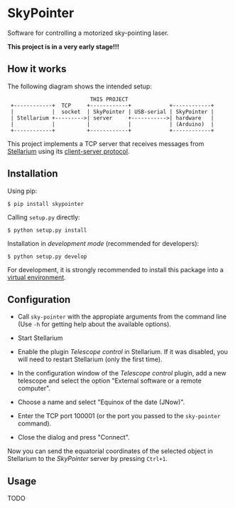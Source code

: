 # SkyPointer

Software for controlling a motorized sky-pointing laser.

**This project is in a very early stage!!!**

## How it works

The following diagram shows the intended setup:

```
                          THIS PROJECT                            
 +------------+  TCP     +------------+            +------------+ 
 |            |  socket  | SkyPointer | USB-serial | SkyPointer | 
 | Stellarium +--------->| server     +----------->| hardware   | 
 |            |          |            |            | (Arduino)  | 
 +------------+          +------------+            +------------+ 
```

This project implements a TCP server that receives messages from [Stellarium](http://www.stellarium.org/)
using its [client-server protocol](http://www.stellarium.org/wiki/index.php/Telescope_Control_%28client-server%29).

## Installation

Using pip:

```
$ pip install skypointer
```

Calling `setup.py` directly:

```
$ python setup.py install
```

Installation in *development mode* (recommended for developers):

```
$ python setup.py develop
```

For development, it is strongly recommended to install this package into a
[virtual environment](https://virtualenv.pypa.io/en/latest/).

## Configuration

* Call `sky-pointer` with the appropiate arguments from the command line
  (Use `-h` for getting help about the available options).

* Start Stellarium

* Enable the plugin *Telescope control* in Stellarium. If it was disabled,
  you will need to restart Stellarium (only the first time).

* In the configuration window of the *Telescope control* plugin, add a new
  telescope and select the option "External software or a remote computer".

* Choose a name and select "Equinox of the date (JNow)".

* Enter the TCP port 100001 (or the port you passed to the `sky-pointer` command).

* Close the dialog and press "Connect".

Now you can send the equatorial coordinates of the selected object in
Stellarium to the *SkyPointer* server by pressing `Ctrl+1`.

## Usage

TODO
